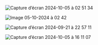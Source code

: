 ![Capture d’écran 2024-10-05 à 02 51 34](https://github.com/user-attachments/assets/5c90a35a-8551-4d81-9011-8857155f6b0b)



![Image 05-10-2024 à 02 42](https://github.com/user-attachments/assets/538d4c99-9220-4692-930b-771c6f0a4258)



![Capture d’écran 2024-09-21 à 22 57 11](https://github.com/user-attachments/assets/d77c3daa-6493-4c47-bce2-bffae367e001)




![Capture d’écran 2024-10-05 à 16 11 07](https://github.com/user-attachments/assets/8a900fae-232f-47b9-9cde-fe67285936b6)
